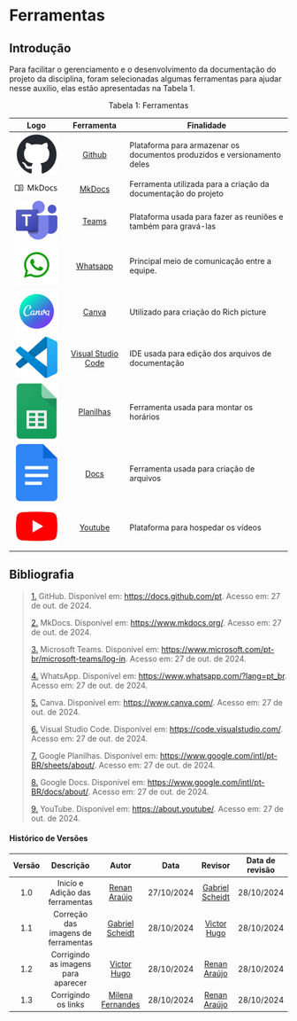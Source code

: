 # Ferramentas 

## Introdução

Para facilitar o gerenciamento e o desenvolvimento da documentação do projeto da disciplina, foram selecionadas algumas ferramentas para ajudar nesse auxilio, elas estão apresentadas na Tabela 1. 


<div style="text-align: center">
<p>Tabela 1: Ferramentas </p>
</div>


| Logo | Ferramenta | Finalidade |
| :-----: | :----: | ----------- |
| <img src="https://github.com/Requisitos-de-Software/2024.2-Sympla/raw/main/docs/assets/ferramentas/github.png" width=75px> | [Github](https://docs.github.com/pt) | Plataforma para armazenar os documentos produzidos e versionamento deles |
| <img style="border-radius: 25%" src="https://github.com/Requisitos-de-Software/2024.2-Sympla/raw/main/docs/assets/ferramentas/mkdocs.png" width=150px> | [MkDocs](https://www.mkdocs.org/) | Ferramenta utilizada para a criação da documentação do projeto |
| <img src="https://github.com/Requisitos-de-Software/2024.2-Sympla/raw/main/docs/assets/ferramentas/teams.png" width=75px> | [Teams](https://www.microsoft.com/pt-br/microsoft-teams/log-in) | Plataforma usada para fazer as reuniões e também para gravá-las |
| <img src="https://github.com/Requisitos-de-Software/2024.2-Sympla/raw/main/docs/assets/ferramentas/whatsapp.png" width=75px> | [Whatsapp](https://www.whatsapp.com/?lang=pt_br) | Principal meio de comunicação entre a equipe.|
| <img src="https://github.com/Requisitos-de-Software/2024.2-Sympla/raw/main/docs/assets/ferramentas/canva.png" width=75> | [Canva]( https://www.canva.com/) | Utilizado para criação do Rich picture |
| <img src="https://github.com/Requisitos-de-Software/2024.2-Sympla/raw/main/docs/assets/ferramentas/vscode.png" width=75px> | [Visual Studio Code](https://code.visualstudio.com/) | IDE usada para edição dos arquivos de documentação |
| <img src="https://github.com/Requisitos-de-Software/2024.2-Sympla/raw/main/docs/assets/ferramentas/panilha.png" width=75px> | [Planilhas](https://www.google.com/intl/pt-BR/sheets/about/) | Ferramenta usada para montar os horários |
| <img src="https://github.com/Requisitos-de-Software/2024.2-Sympla/raw/main/docs/assets/ferramentas/docs.png" width=75px> | [Docs]( https://www.google.com/intl/pt-BR/docs/about/) | Ferramenta usada para criação de arquivos |
| <img src="https://github.com/Requisitos-de-Software/2024.2-Sympla/raw/main/docs/assets/ferramentas/youtube.png" width=75px> | [Youtube]( https://about.youtube/) | Plataforma para hospedar os vídeos |



## **Bibliografia**

> <a id="FRM1" href="#anchor_1">1.</a> GitHub. Disponível em: https://docs.github.com/pt. Acesso em: 27 de out. de 2024.
>
> <a id="FRM4" href="#anchor_2">2.</a> MkDocs. Disponível em: https://www.mkdocs.org/. Acesso em: 27 de out. de 2024.
> 
> <a id="FRM2" href="#anchor_3">3.</a> Microsoft Teams. Disponível em: https://www.microsoft.com/pt-br/microsoft-teams/log-in. Acesso em: 27 de out. de 2024.
>
> <a id="FRM6" href="#anchor_4">4.</a> WhatsApp. Disponível em: https://www.whatsapp.com/?lang=pt_br. Acesso em: 27 de out. de 2024.
>
> <a id="FRM6" href="#anchor_5">5.</a> Canva. Disponível em: https://www.canva.com/. Acesso em: 27 de out. de 2024.
> 
> <a id="FRM5" href="#anchor_6">6.</a> Visual Studio Code. Disponível em: https://code.visualstudio.com/. Acesso em: 27 de out. de 2024.
>
> <a id="FRM8" href="#anchor_7">7.</a> Google Planilhas. Disponível em: https://www.google.com/intl/pt-BR/sheets/about/. Acesso em: 27 de out. de 2024.
>
> <a id="FRM9" href="#anchor_8">8.</a> Google Docs. Disponível em: https://www.google.com/intl/pt-BR/docs/about/. Acesso em: 27 de out. de 2024.
> 
> <a id="FRM7" href="#anchor_9">9.</a> YouTube. Disponível em: https://about.youtube/. Acesso em: 27 de out. de 2024.
>

#### **Histórico de Versões**

| Versão |          Descrição              |     Autor      |      Data      |   Revisor     |    Data de revisão    |
|:------:|:-------------------------------:|:--------------:|:--------------:|:-------------:|:---------------------:|
|  1.0   | Inicío e Adição das ferramentas | [Renan Araújo](https://github.com/renantfm4) | 27/10/2024   | [Gabriel Scheidt](https://github.com/Gxaite)  |28/10/2024|
|  1.1   | Correção das imagens de ferramentas | [Gabriel Scheidt](https://github.com/Gxaite) | 28/10/2024   | [Victor Hugo](https://github.com/VHbernardes) | 28/10/2024 |
|  1.2   | Corrigindo as imagens para aparecer | [Victor Hugo](https://github.com/VHbernardes) | 28/10/2024   |  [Renan Araújo](https://github.com/renantfm4) |  28/10/2024 |
|  1.3   | Corrigindo os links | [Milena Fernandes ](https://github.com/MilenaFRocha) | 28/10/2024   |  [Renan Araújo](https://github.com/renantfm4) |  28/10/2024 |
